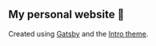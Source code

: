 ## My personal website 🧾

Created using [Gatsby](https://github.com/gatsbyjs/gatsby) and the [Intro theme](https://github.com/NiklasLehnfeld/gatsby-theme-intro).
